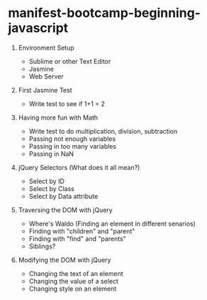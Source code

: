 manifest-bootcamp-beginning-javascript
======================================

1.  Environment Setup
    *  Sublime or other Text Editor
    *  Jasmine
    *  Web Server

2.  First Jasmine Test
    *  Write test to see if 1+1 = 2

3.  Having more fun with Math
	*  Write test to do multiplication, division, subtraction
	*  Passing not enough variables
	*  Passing in too many variables
	*  Passing in NaN  

4.  jQuery Selectors (What does it all mean?)
    *  Select by ID
    *  Select by Class
    *  Select by Data attribute

5.  Traversing the DOM with jQuery
    *  Where's Waldo (Finding an element in different senarios)
      * Finding with "children" and "parent"
      * Finding with "find" and "parents"
      * Siblings?

6.  Modifying the DOM with jQuery
    *  Changing the text of an element
    *  Changing the value of a select
    *  Changing style on an element
